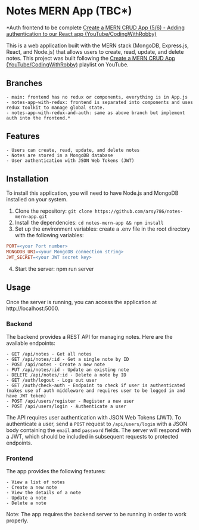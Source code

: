 # Notes MERN App (TBC\*)

\*Auth frontend to be complete [Create a MERN CRUD App (5/6) - Adding authentication to our React app (YouTube/CodingWithRobby)](https://www.youtube.com/watch?v=jcckC--ibmM&list=PL-LRDpVN2fZA-1igOQ6PDcqfBjS-vaC7w&index=5)

This is a web application built with the MERN stack (MongoDB, Express.js, React, and Node.js) that allows users to create, read, update, and delete notes. This project was built following the [Create a MERN CRUD App (YouTube/CodingWithRobby)](https://www.youtube.com/playlist?list=PL-LRDpVN2fZA-1igOQ6PDcqfBjS-vaC7w) playlist on YouTube.

## Branches

    - main: frontend has no redux or components, everything is in App.js
    - notes-app-with-redux: frontend is separated into components and uses redux toolkit to manage global state.
    - notes-app-with-redux-and-auth: same as above branch but implement auth into the frontend.*

## Features

    - Users can create, read, update, and delete notes
    - Notes are stored in a MongoDB database
    - User authentication with JSON Web Tokens (JWT)

## Installation

To install this application, you will need to have Node.js and MongoDB installed on your system.

1. Clone the repository: `git clone https://github.com/arsy786/notes-mern-app.git`
2. Install the dependencies: `cd notes-mern-app && npm install`
3. Set up the environment variables: create a .env file in the root directory with the following variables:

```makefile
PORT=<your Port number>
MONGODB_URI=<your MongoDB connection string>
JWT_SECRET=<your JWT secret key>
```

4. Start the server: npm run server

## Usage

Once the server is running, you can access the application at http://localhost:5000.

### Backend

The backend provides a REST API for managing notes. Here are the available endpoints:

    - GET /api/notes - Get all notes
    - GET /api/notes/:id - Get a single note by ID
    - POST /api/notes - Create a new note
    - PUT /api/notes/:id - Update an existing note
    - DELETE /api/notes/:id - Delete a note by ID
    - GET /auth/logout - Logs out user
    - GET /auth/check-auth - Endpoint to check if user is authenticated (makes use of auth middleware and requires user to be logged in and have JWT token)
    - POST /api/users/register - Register a new user
    - POST /api/users/login - Authenticate a user

The API requires user authentication with JSON Web Tokens (JWT). To authenticate a user, send a `POST` request to `/api/users/login` with a JSON body containing the `email` and `password` fields. The server will respond with a JWT, which should be included in subsequent requests to protected endpoints.

### Frontend

The app provides the following features:

    - View a list of notes
    - Create a new note
    - View the details of a note
    - Update a note
    - Delete a note

Note: The app requires the backend server to be running in order to work properly.
